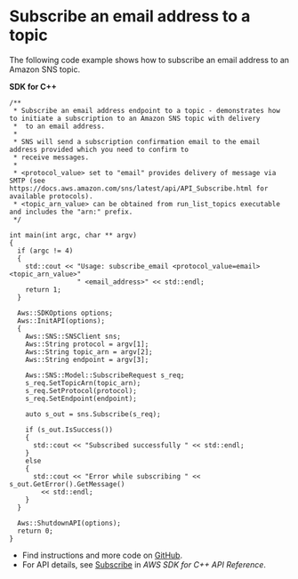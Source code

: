 # Subscribe an email address to a topic<a name="sns_Subscribe_cpp_topic"></a>

The following code example shows how to subscribe an email address to an Amazon SNS topic\.

**SDK for C\+\+**  
  

```
/**
 * Subscribe an email address endpoint to a topic - demonstrates how to initiate a subscription to an Amazon SNS topic with delivery
 *  to an email address.
 * 
 * SNS will send a subscription confirmation email to the email address provided which you need to confirm to 
 * receive messages.
 *
 * <protocol_value> set to "email" provides delivery of message via SMTP (see https://docs.aws.amazon.com/sns/latest/api/API_Subscribe.html for available protocols).
 * <topic_arn_value> can be obtained from run_list_topics executable and includes the "arn:" prefix.
 */

int main(int argc, char ** argv)
{
  if (argc != 4)
  {
    std::cout << "Usage: subscribe_email <protocol_value=email> <topic_arn_value>"
                 " <email_address>" << std::endl;
    return 1;
  }

  Aws::SDKOptions options;
  Aws::InitAPI(options);
  {
    Aws::SNS::SNSClient sns;
    Aws::String protocol = argv[1];
    Aws::String topic_arn = argv[2];
    Aws::String endpoint = argv[3];

    Aws::SNS::Model::SubscribeRequest s_req;
    s_req.SetTopicArn(topic_arn);
    s_req.SetProtocol(protocol);
    s_req.SetEndpoint(endpoint);

    auto s_out = sns.Subscribe(s_req);

    if (s_out.IsSuccess())
    {
      std::cout << "Subscribed successfully " << std::endl;
    }
    else
    {
      std::cout << "Error while subscribing " << s_out.GetError().GetMessage()
        << std::endl;
    }
  }

  Aws::ShutdownAPI(options);
  return 0;
}
```
+  Find instructions and more code on [GitHub](https://github.com/awsdocs/aws-doc-sdk-examples/tree/main/cpp/example_code/sns#code-examples)\. 
+  For API details, see [Subscribe](https://docs.aws.amazon.com/goto/SdkForCpp/sns-2010-03-31/Subscribe) in *AWS SDK for C\+\+ API Reference*\. 